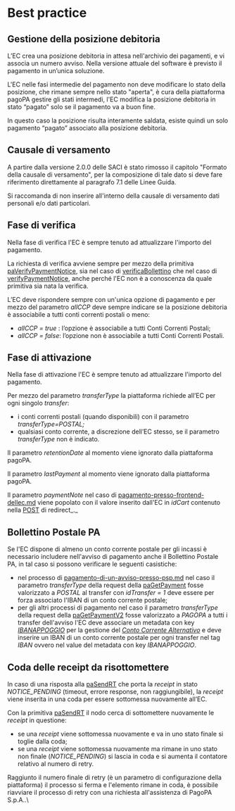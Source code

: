 # Best practice

## Gestione della posizione debitoria <a href="#title-text" id="title-text"></a>

L’EC crea una posizione debitoria in attesa nell'archivio dei pagamenti, e vi associa un numero avviso. Nella versione attuale del software è previsto il pagamento in un’unica soluzione.&#x20;

L'EC nelle fasi intermedie del pagamento non deve modificare lo stato della posizione, che rimane sempre nello stato "aperta", è cura della piattaforma pagoPA gestire gli stati intermedi, l'EC modifica la posizione debitoria in stato “pagato” solo se il pagamento va a buon fine.

In questo caso la posizione risulta interamente saldata, esiste quindi un solo pagamento “pagato” associato alla posizione debitoria.

## Causale di versamento <a href="#title-text" id="title-text"></a>

A partire dalla versione 2.0.0 delle SACI è stato rimosso il capitolo "Formato della causale di versamento", per la composizione di tale dato si deve fare riferimento direttamente al paragrafo 7.1 delle Linee Guida.

Si raccomanda di non inserire all'interno della causale di versamento dati personali e/o dati particolari.

## Fase di verifica <a href="#title-text" id="title-text"></a>

Nella fase di verifica l'EC è sempre tenuto ad attualizzare l'importo del pagamento.

La richiesta di verifica avviene sempre per mezzo della primitiva [paVerifyPaymentNotice](../../appendici/primitive.md#paverifypaymentnotice), sia nel caso di [verificaBollettino](../../appendici/primitive.md#verificabollettino) che nel caso di [verifyPaymentNotice](../../appendici/primitive.md#verifypaymentnotice), anche perché l'EC non è a conoscenza da quale primitiva sia nata la verifica.

L’EC deve rispondere sempre con un'unica opzione di pagamento e per mezzo del parametro _allCCP_ deve sempre indicare se la posizione debitoria è associabile a tutti conti correnti postali o meno:

* _allCCP = true_ : l’opzione è associabile a tutti Conti Correnti Postali;
* _allCCP = false_: l’opzione non è associabile a tutti Conti Correnti Postali.

## Fase di attivazione

Nella fase di attivazione l'EC è sempre tenuto ad attualizzare l'importo del pagamento.

Per mezzo del parametro _transferType_ la piattaforma richiede all’EC per ogni singolo _transfer_:

* i conti correnti postali (quando disponibili) con il parametro _transferType=POSTAL;_
* qualsiasi conto corrente, a discrezione dell’EC stesso, se il parametro _transferType_ non è indicato.

Il parametro _retentionDate_ al momento viene ignorato dalla piattaforma pagoPA.

Il parametro _lastPayment_ al momento viene ignorato dalla piattaforma pagoPA.

Il parametro _paymentNote_ nel caso di [pagamento-presso-frontend-dellec.md](../../casi-duso/pagamento-presso-frontend-dellec.md "mention") viene popolato con il valore inserito dall'EC in _idCart_ contenuto nella [POST](../../appendici/primitive.md#ec-checkout-api) di redirect_._

## Bollettino Postale PA

Se l'EC dispone di almeno un conto corrente postale per gli incassi è necessario includere nell'avviso di pagamento anche il Bollettino Postale PA, in tal caso si possono verificare le seguenti casistiche:

* nel processo di [pagamento-di-un-avviso-presso-psp.md](../../casi-duso/pagamento-di-un-avviso-presso-psp.md "mention") nel caso il parametro _transferType_ della request della [paGetPayment](../../appendici/primitive.md#pagetpayment) fosse valorizzato a _POSTAL_ al transfer con _idTransfer = 1_ deve essere per forza associato l'IBAN di un conto corrente postale;
* per gli altri processi di pagamento nel caso il parametro _transferType_ della request della [paGetPaymentV2](../../appendici/primitive.md#pagetpayment-versione-2) fosse valorizzato a _PAGOPA_ a tutti i transfer dell'avviso l'EC deve associare un metadata con key [_IBANAPPOGGIO_](https://app.gitbook.com/s/u6YdY319vyFX9MIvnKBa/conto-corrente-alternativo) per la gestione del [_Conto Corrente Alternativo_](https://app.gitbook.com/s/u6YdY319vyFX9MIvnKBa/conto-corrente-alternativo) e deve inserire un IBAN di un conto corrente postale per ogni transfer nel tag _IBAN_ ovvero nel value del metadata con key _IBANAPPOGGIO_.

## Coda delle receipt da risottomettere <a href="#title-text" id="title-text"></a>

In caso di una risposta alla [paSendRT](../../appendici/primitive.md#pasendrt) che porta la _receipt_  in stato _NOTICE\_PENDING_ (timeout, errore response, non raggiungibile), la _receipt_ viene inserita in una coda per essere sottomessa nuovamente all’EC.

Con la primitiva [paSendRT](../../appendici/primitive.md#pasendrt) il nodo cerca di sottomettere nuovamente le _receipt_ in questione:

* se una _receipt_ viene sottomessa nuovamente e va in uno stato finale si toglie dalla coda;
* se una _receipt_ viene sottomessa nuovamente ma rimane in uno stato non finale (_NOTICE\_PENDING_) si lascia in coda e si aumenta il contatore relativo al numero di retry.

Raggiunto il numero finale di retry (è un parametro di configurazione della piattaforma) il processo si ferma e l'elemento rimane in coda, è possibile riavviare il processo di retry con una richiesta all'assistenza di PagoPA S.p.A..\
